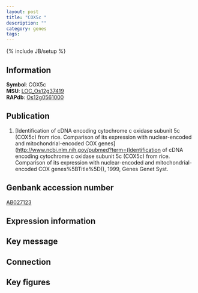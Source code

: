 ```yaml
---
layout: post
title: "COX5c "
description: ""
category: genes
tags: 
---
```

{% include JB/setup %}

## Information
__Symbol__: COX5c   
__MSU__: [LOC_Os12g37419](http://rice.plantbiology.msu.edu/cgi-bin/ORF_infopage.cgi?orf=LOC_Os12g37419)  
__RAPdb__: [Os12g0561000](http://rapdb.dna.affrc.go.jp/viewer/gbrowse_details/irgsp1?name=Os12g0561000)  

## Publication
1. [Identification of cDNA encoding cytochrome c oxidase subunit 5c (COX5c) from rice. Comparison of its expression with nuclear-encoded and mitochondrial-encoded COX genes](http://www.ncbi.nlm.nih.gov/pubmed?term=(Identification of cDNA encoding cytochrome c oxidase subunit 5c (COX5c) from rice. Comparison of its expression with nuclear-encoded and mitochondrial-encoded COX genes%5BTitle%5D)), 1999, Genes Genet Syst.

## Genbank accession number
[AB027123](http://www.ncbi.nlm.nih.gov/nuccore/AB027123)

## Expression information

## Key message

## Connection

## Key figures


